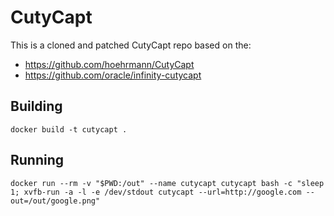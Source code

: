 # CutyCapt

This is a cloned and patched CutyCapt repo based on the:
* https://github.com/hoehrmann/CutyCapt
* https://github.com/oracle/infinity-cutycapt

## Building
~~~
docker build -t cutycapt .
~~~

## Running
~~~
docker run --rm -v "$PWD:/out" --name cutycapt cutycapt bash -c "sleep 1; xvfb-run -a -l -e /dev/stdout cutycapt --url=http://google.com --out=/out/google.png"
~~~
